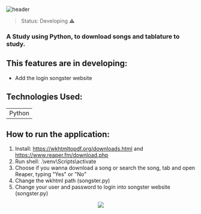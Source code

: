 ![header](https://www.ctvnews.ca/polopoly_fs/1.5351075.1616008073!/httpImage/image.jpeg_gen/derivatives/landscape_1020/image.jpeg)

> Status: Developing ⚠️

### A Study using Python, to download songs and tablature to study.

## This features are in developing:

- Add the login songster website

## Technologies Used:

<table>
  <tr>
    <td>Python</td>
  </tr>
</table>

## How to run the application:

1) Install: https://wkhtmltopdf.org/downloads.html and https://www.reaper.fm/download.php
2) Run shell: .\venv\Scripts\activate
3) Choose if you wanna download a song or search the song, tab and open Reaper, typing "Yes" or "No"
4) Change the wkhtml path (songster.py)
5) Change your user and password to login into songster website (songster.py)


<center><img src="https://theacousticguitarist.com/wp-content/uploads/2021/03/how-to-read-guitar-tab.png"></center>
